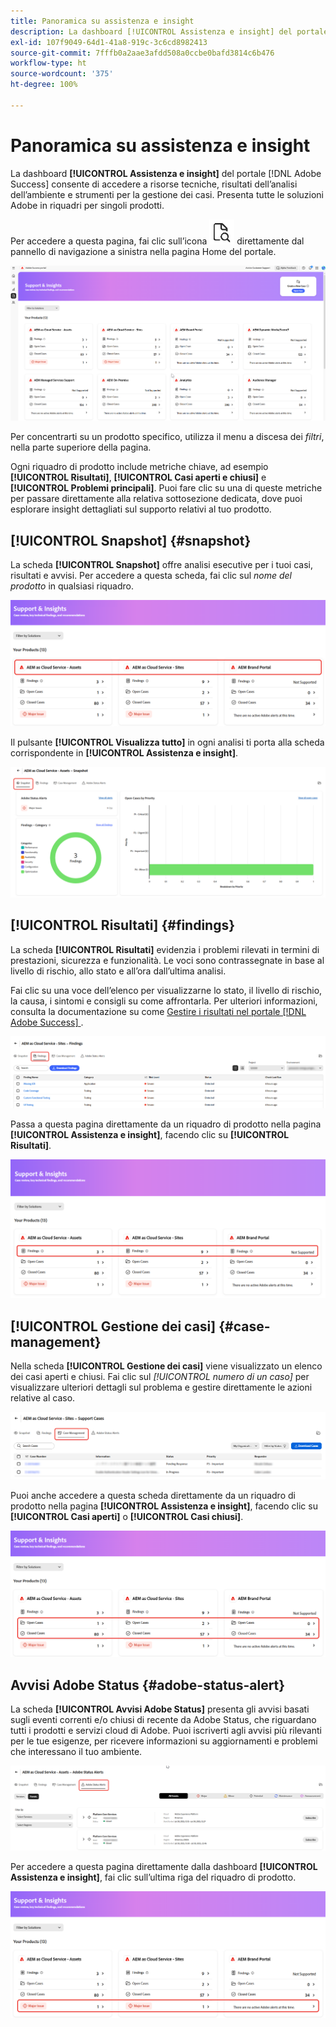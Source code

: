 ```yaml
---
title: Panoramica su assistenza e insight
description: La dashboard [!UICONTROL Assistenza e insight] del portale [!DNL Adobe Success/] consente di accedere a risorse tecniche, risultati dell’analisi dell’ambiente e strumenti per la gestione dei casi.
exl-id: 107f9049-64d1-41a8-919c-3c6cd8982413
source-git-commit: 7fffb0a2aae3afdd508a0ccbe0bafd3814c6b476
workflow-type: ht
source-wordcount: '375'
ht-degree: 100%

---
```


# Panoramica su assistenza e insight

La dashboard **[!UICONTROL Assistenza e insight]** del portale [!DNL Adobe Success] consente di accedere a risorse tecniche, risultati dell’analisi dell’ambiente e strumenti per la gestione dei casi. Presenta tutte le soluzioni Adobe in riquadri per singoli prodotti.

Per accedere a questa pagina, fai clic sull’icona ![support-and-insights-icon](/help/adobe-success-portal/assets/support-and-insight-icon.png) direttamente dal pannello di navigazione a sinistra nella pagina Home del portale.

![support-and-insights-landing-page](/help/adobe-success-portal/assets/support-and-insights-landing-page.png)

Per concentrarti su un prodotto specifico, utilizza il menu a discesa dei *filtri*, nella parte superiore della pagina.

Ogni riquadro di prodotto include metriche chiave, ad esempio **[!UICONTROL Risultati]**, **[!UICONTROL Casi aperti e chiusi]** e **[!UICONTROL Problemi principali]**. Puoi fare clic su una di queste metriche per passare direttamente alla relativa sottosezione dedicata, dove puoi esplorare insight dettagliati sul supporto relativi al tuo prodotto.

## [!UICONTROL Snapshot] {#snapshot}

La scheda **[!UICONTROL Snapshot]** offre analisi esecutive per i tuoi casi, risultati e avvisi. Per accedere a questa scheda, fai clic sul *nome del prodotto* in qualsiasi riquadro.

![snapshot-from-support-and-insights-card](/help/adobe-success-portal/assets/snapshot-from-support-insights-card.png)

Il pulsante **[!UICONTROL Visualizza tutto]** in ogni analisi ti porta alla scheda corrispondente in **[!UICONTROL Assistenza e insight]**.

![snapshot-tab](/help/adobe-success-portal/assets/snapshot-tab-support-and-insights.png)

## [!UICONTROL Risultati] {#findings}

La scheda **[!UICONTROL Risultati]** evidenzia i problemi rilevati in termini di prestazioni, sicurezza e funzionalità. Le voci sono contrassegnate in base al livello di rischio, allo stato e all’ora dall’ultima analisi.

Fai clic su una voce dell’elenco per visualizzarne lo stato, il livello di rischio, la causa, i sintomi e consigli su come affrontarla. Per ulteriori informazioni, consulta la documentazione su come [Gestire i risultati nel portale [!DNL Adobe Success] ](/help/adobe-success-portal/technical-persona/support-and-insights/manage-findings-adobe-success-portal.md).

![findings-tab](/help/adobe-success-portal/assets/findings-tab-support-and-insights.png)

Passa a questa pagina direttamente da un riquadro di prodotto nella pagina **[!UICONTROL Assistenza e insight]**, facendo clic su **[!UICONTROL Risultati]**.

![findings-from-support-and-insights-card](/help/adobe-success-portal/assets/findings-from-support-and-insights-card.png)

## [!UICONTROL Gestione dei casi] {#case-management}

Nella scheda **[!UICONTROL Gestione dei casi]** viene visualizzato un elenco dei casi aperti e chiusi. Fai clic sul *[!UICONTROL numero di un caso]* per visualizzare ulteriori dettagli sul problema e gestire direttamente le azioni relative al caso.

![case-management-tab](/help/adobe-success-portal/assets/case-management-tab-support-and-insights.png)

Puoi anche accedere a questa scheda direttamente da un riquadro di prodotto nella pagina **[!UICONTROL Assistenza e insight]**, facendo clic su **[!UICONTROL Casi aperti]** o **[!UICONTROL Casi chiusi]**.

![case-management-from-support-and-insights-card](/help/adobe-success-portal/assets/case-management-from-support-insights-card.png)

## Avvisi Adobe Status {#adobe-status-alert}

La scheda **[!UICONTROL Avvisi Adobe Status]** presenta gli avvisi basati sugli eventi correnti e/o chiusi di recente da Adobe Status, che riguardano tutti i prodotti e servizi cloud di Adobe. Puoi iscriverti agli avvisi più rilevanti per le tue esigenze, per ricevere informazioni su aggiornamenti e problemi che interessano il tuo ambiente.

![adobe-status-alert-tab](/help/adobe-success-portal/assets/status-alert-tab-support-and-insights.png)

Per accedere a questa pagina direttamente dalla dashboard **[!UICONTROL Assistenza e insight]**, fai clic sull’ultima riga del riquadro di prodotto.

![adobe-status-alert-support-and-insights-card](/help/adobe-success-portal/assets/status-alerts-from-support-insights-card.png)
